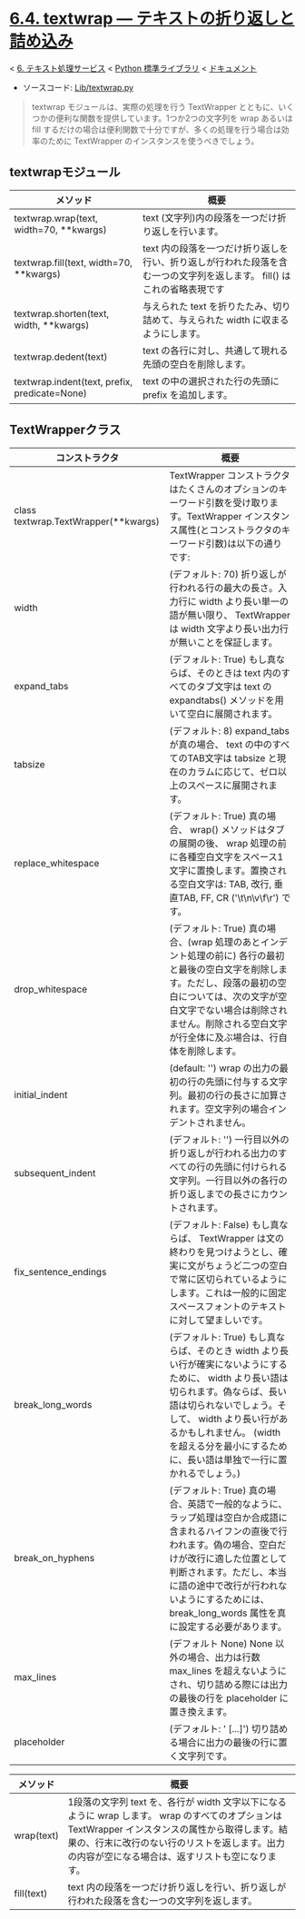 # [6.4. textwrap — テキストの折り返しと詰め込み](https://docs.python.jp/3/library/textwrap.html)

< [6. テキスト処理サービス](https://docs.python.jp/3/library/text.html#text-processing-services) < [Python 標準ライブラリ](https://docs.python.jp/3/library/index.html#the-python-standard-library) < [ドキュメント](https://docs.python.jp/3/index.html)

* ソースコード: [Lib/textwrap.py](https://github.com/python/cpython/tree/3.6/Lib/textwrap.py)

> textwrap モジュールは、実際の処理を行う TextWrapper とともに、いくつかの便利な関数を提供しています。1つか2つの文字列を wrap あるいは fill するだけの場合は便利関数で十分ですが、多くの処理を行う場合は効率のために TextWrapper のインスタンスを使うべきでしょう。

## textwrapモジュール

メソッド|概要
--------|----
textwrap.wrap(text, width=70, **kwargs)|text (文字列)内の段落を一つだけ折り返しを行います。
textwrap.fill(text, width=70, **kwargs)|text 内の段落を一つだけ折り返しを行い、折り返しが行われた段落を含む一つの文字列を返します。 fill() はこれの省略表現です
textwrap.shorten(text, width, **kwargs)|与えられた text を折りたたみ、切り詰めて、与えられた width に収まるようにします。
textwrap.dedent(text)|text の各行に対し、共通して現れる先頭の空白を削除します。
textwrap.indent(text, prefix, predicate=None)|text の中の選択された行の先頭に prefix を追加します。

## TextWrapperクラス

コンストラクタ|概要
--------------|----
class textwrap.TextWrapper(**kwargs)|TextWrapper コンストラクタはたくさんのオプションのキーワード引数を受け取ります。TextWrapper インスタンス属性(とコンストラクタのキーワード引数)は以下の通りです:
width|(デフォルト: 70) 折り返しが行われる行の最大の長さ。入力行に width より長い単一の語が無い限り、 TextWrapper は width 文字より長い出力行が無いことを保証します。
expand_tabs|(デフォルト: True) もし真ならば、そのときは text 内のすべてのタブ文字は text の expandtabs() メソッドを用いて空白に展開されます。
tabsize|(デフォルト: 8) expand_tabs が真の場合、 text の中のすべてのTAB文字は tabsize と現在のカラムに応じて、ゼロ以上のスペースに展開されます。
replace_whitespace|(デフォルト: True) 真の場合、 wrap() メソッドはタブの展開の後、 wrap 処理の前に各種空白文字をスペース1文字に置換します。置換される空白文字は: TAB, 改行, 垂直TAB, FF, CR ('\t\n\v\f\r') です。
drop_whitespace|(デフォルト: True) 真の場合、(wrap 処理のあとインデント処理の前に) 各行の最初と最後の空白文字を削除します。ただし、段落の最初の空白については、次の文字が空白文字でない場合は削除されません。削除される空白文字が行全体に及ぶ場合は、行自体を削除します。
initial_indent|(default: '') wrap の出力の最初の行の先頭に付与する文字列。最初の行の長さに加算されます。空文字列の場合インデントされません。
subsequent_indent|(デフォルト: '') 一行目以外の折り返しが行われる出力のすべての行の先頭に付けられる文字列。一行目以外の各行の折り返しまでの長さにカウントされます。
fix_sentence_endings|(デフォルト: False) もし真ならば、 TextWrapper は文の終わりを見つけようとし、確実に文がちょうど二つの空白で常に区切られているようにします。これは一般的に固定スペースフォントのテキストに対して望ましいです。
break_long_words|(デフォルト: True) もし真ならば、そのとき width より長い行が確実にないようにするために、 width より長い語は切られます。偽ならば、長い語は切られないでしょう。そして、 width より長い行があるかもしれません。 (width を超える分を最小にするために、長い語は単独で一行に置かれるでしょう。)
break_on_hyphens|(デフォルト: True) 真の場合、英語で一般的なように、ラップ処理は空白か合成語に含まれるハイフンの直後で行われます。偽の場合、空白だけが改行に適した位置として判断されます。ただし、本当に語の途中で改行が行われないようにするためには、 break_long_words 属性を真に設定する必要があります。
max_lines|(デフォルト None) None 以外の場合、出力は行数 max_lines を超えないようにされ、切り詰める際には出力の最後の行を placeholder に置き換えます。
placeholder|(デフォルト: ' [...]') 切り詰める場合に出力の最後の行に置く文字列です。

メソッド|概要
--------|----
wrap(text)|1段落の文字列 text を、各行が width 文字以下になるように wrap します。 wrap のすべてのオプションは TextWrapper インスタンスの属性から取得します。結果の、行末に改行のない行のリストを返します。出力の内容が空になる場合は、返すリストも空になります。
fill(text)|text 内の段落を一つだけ折り返しを行い、折り返しが行われた段落を含む一つの文字列を返します。


